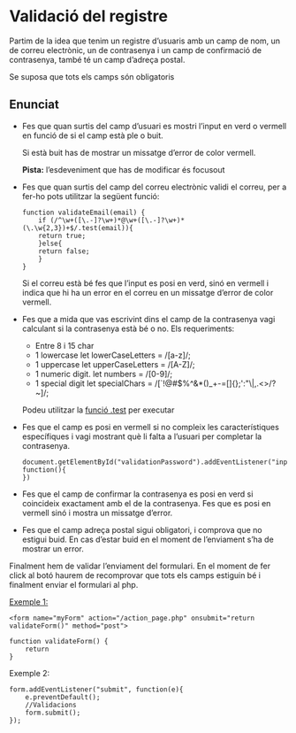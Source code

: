 # Validació del registre
Partim de la idea que tenim un registre d’usuaris amb un camp de nom, un de correu electrònic, un de contrasenya i un camp de confirmació de contrasenya, també té un camp d’adreça postal.

Se suposa que tots els camps són obligatoris

## Enunciat
- Fes que quan surtis del camp d’usuari es mostri l’input en verd o vermell en funció de si el camp està ple o buit.

    Si està buit has de mostrar un missatge d’error de color vermell.

    **Pista:** l’esdeveniment que has de modificar és focusout

- Fes que quan surtis del camp del correu electrònic validi el correu, per a fer-ho pots utilitzar la següent funció:
    ```
    function validateEmail(email) {
        if (/^\w+([\.-]?\w+)*@\w+([\.-]?\w+)*(\.\w{2,3})+$/.test(email)){
        return true;
        }else{
        return false;
        }
    }
    ```
    Si el correu està bé fes que l’input es posi en verd, sinó en vermell i indica que hi ha un error en el correu en un missatge d’error de color vermell.

- Fes que a mida que vas escrivint dins el camp de la contrasenya vagi calculant si la contrasenya està bé o no. 
    Els requeriments:
    - Entre 8 i 15 char	
    - 1 lowercase		let lowerCaseLetters = /[a-z]/;
    - 1 uppercase		let upperCaseLetters = /[A-Z]/;
    - 1 numeric digit. 	let numbers = /[0-9]/;
    - 1 special digit		let specialChars =  /[`!@#$%^&*()_+\-=\[\]{};':"\\|,.<>\/?~]/;
	
    Podeu utilitzar la [funció .test](https://www.w3schools.com/jsref/jsref_regexp_test.asp) per executar

- Fes que el camp es posi en vermell si no compleix les característiques específiques i vagi mostrant què li falta a l’usuari per completar la contrasenya.
    ```
    document.getElementById("validationPassword").addEventListener("input", function(){
    })
    ```

- Fes que el camp de confirmar la contrasenya es posi en verd si coincideix exactament amb el de la contrasenya. Fes que es posi en vermell sinó i mostra un missatge d’error.

- Fes que el camp adreça postal sigui obligatori, i comprova que no estigui buid. En cas d’estar buid en el moment de l’enviament s’ha de mostrar un error.

Finalment hem de validar l’enviament del formulari. En el moment de fer click al botó haurem de recomprovar que tots els camps estiguin bé i finalment enviar el formulari al php.

[Exemple 1:](https://www.w3schools.com/js/tryit.asp?filename=tryjs_validation_js)
```
<form name="myForm" action="/action_page.php" onsubmit="return validateForm()" method="post">

function validateForm() {
    return
}
```

Exemple 2:
```
form.addEventListener("submit", function(e){
	e.preventDefault();     	
    //Validacions
	form.submit();
});

```